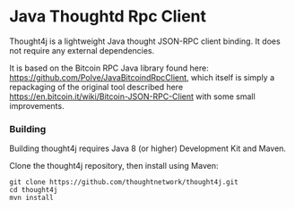 Java Thoughtd Rpc Client
========================

Thought4j is a lightweight Java thought JSON-RPC client binding. It does not require any external dependencies.

It is based on the Bitcoin RPC Java library found here: https://github.com/Polve/JavaBitcoindRpcClient, which itself is simply a repackaging of the original tool described here https://en.bitcoin.it/wiki/Bitcoin-JSON-RPC-Client with some small improvements.

### Building ###

Building thought4j requires Java 8 (or higher) Development Kit and Maven.

Clone the thought4j repository, then install using Maven:  

```
git clone https://github.com/thoughtnetwork/thought4j.git
cd thought4j
mvn install
```

